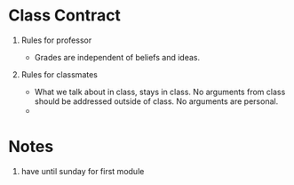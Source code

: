 # Class Contract

1. Rules for professor
    - Grades are independent of beliefs and ideas.

2. Rules for classmates
    - What we talk about in class, stays in class.
      No arguments from class should be addressed
      outside of class. No arguments are personal.
    - 

# Notes

1. have until sunday for first module
